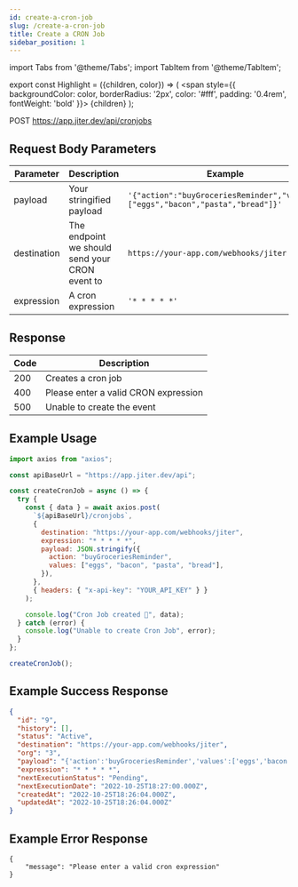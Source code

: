 ```yaml
---
id: create-a-cron-job
slug: /create-a-cron-job
title: Create a CRON Job
sidebar_position: 1
---
```


import Tabs from '@theme/Tabs';
import TabItem from '@theme/TabItem';

export const Highlight = ({children, color}) => (
<span
style={{
      backgroundColor: color,
      borderRadius: '2px',
      color: '#fff',
      padding: '0.4rem',
      fontWeight: 'bold'
    }}>
{children}
</span>
);

<Highlight color="#00c853">POST</Highlight> https://app.jiter.dev/api/cronjobs

## Request Body Parameters

| Parameter   | Description                                    | Example                                                                         |
| ----------- | ---------------------------------------------- | ------------------------------------------------------------------------------- |
| payload     | Your stringified payload                       | `'{"action":"buyGroceriesReminder","values":["eggs","bacon","pasta","bread"]}'` |
| destination | The endpoint we should send your CRON event to | `https://your-app.com/webhooks/jiter`                                           |
| expression  | A cron expression                              | `'* * * * *'`                                                                   |

## Response

| Code | Description                          |
| ---- | ------------------------------------ |
| 200  | Creates a cron job                   |
| 400  | Please enter a valid CRON expression |
| 500  | Unable to create the event           |

## Example Usage

<Tabs>
<TabItem value="ts" label="TypeScript" default>

```jsx title="index.ts"
import axios from "axios";

const apiBaseUrl = "https://app.jiter.dev/api";

const createCronJob = async () => {
  try {
    const { data } = await axios.post(
      `${apiBaseUrl}/cronjobs`,
      {
        destination: "https://your-app.com/webhooks/jiter",
        expression: "* * * * *",
        payload: JSON.stringify({
          action: "buyGroceriesReminder",
          values: ["eggs", "bacon", "pasta", "bread"],
        }),
      },
      { headers: { "x-api-key": "YOUR_API_KEY" } }
    );

    console.log("Cron Job created 🎉", data);
  } catch (error) {
    console.log("Unable to create Cron Job", error);
  }
};

createCronJob();
```

</TabItem>

</Tabs>

## Example Success Response

```json
{
  "id": "9",
  "history": [],
  "status": "Active",
  "destination": "https://your-app.com/webhooks/jiter",
  "org": "3",
  "payload": "{'action':'buyGroceriesReminder','values':['eggs','bacon','pasta','bread']}",
  "expression": "* * * * *",
  "nextExecutionStatus": "Pending",
  "nextExecutionDate": "2022-10-25T18:27:00.000Z",
  "createdAt": "2022-10-25T18:26:04.000Z",
  "updatedAt": "2022-10-25T18:26:04.000Z"
}
```

## Example Error Response

```
{
	"message": "Please enter a valid cron expression"
}
```
